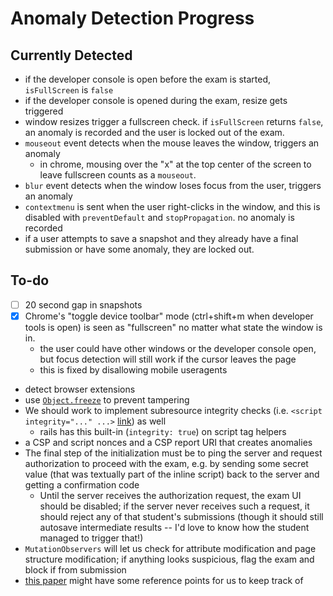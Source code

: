 # Anomaly Detection Progress

## Currently Detected
- if the developer console is open before the exam is started, `isFullScreen` is `false`
- if the developer console is opened during the exam, resize gets triggered
- window resizes trigger a fullscreen check. if `isFullScreen` returns `false`, an anomaly is recorded and the user is locked out of the exam.
- `mouseout` event detects when the mouse leaves the window, triggers an anomaly
  - in chrome, mousing over the "x" at the top center of the screen to leave fullscreen counts as a `mouseout`.
- `blur` event detects when the window loses focus from the user, triggers an anomaly
- `contextmenu` is sent when the user right-clicks in the window, and this is disabled with `preventDefault` and `stopPropagation`. no anomaly is recorded
- if a user attempts to save a snapshot and they already have a final submission or have some anomaly, they are locked out.

## To-do
- [ ] 20 second gap in snapshots
- [x] Chrome's "toggle device toolbar" mode (ctrl+shift+m when developer tools is open) is seen as "fullscreen" no matter what state the window is in.
  - the user could have other windows or the developer console open, but focus detection will still work if the cursor leaves the page
  - this is fixed by disallowing mobile useragents
- detect browser extensions
- use [`Object.freeze`](https://developer.mozilla.org/en-US/docs/Web/JavaScript/Reference/Global_Objects/Object/freeze) to prevent tampering
- We should work to implement subresource integrity checks (i.e. `<script integrity="..." ...>` [link](https://developer.mozilla.org/en-US/docs/Web/Security/Subresource_Integrity)) as well
  - rails has this built-in (`integrity: true`) on script tag helpers
- a CSP and script nonces and a CSP report URI that creates anomalies
- The final step of the initialization must be to ping the server and request authorization to proceed with the exam, e.g. by sending some secret value (that was textually part of the inline script) back to the server and getting a confirmation code
  - Until the server receives the authorization request, the exam UI should be disabled; if the server never receives such a request, it should reject any of that student's submissions (though it should still autosave intermediate results -- I'd love to know how the student managed to trigger that!)
- `MutationObservers` will let us check for attribute modification and page structure modification; if anything looks suspicious, flag the exam and block if from submission
- [this paper](https://arxiv.org/pdf/1905.12951.pdf) might have some reference points for us to keep track of

